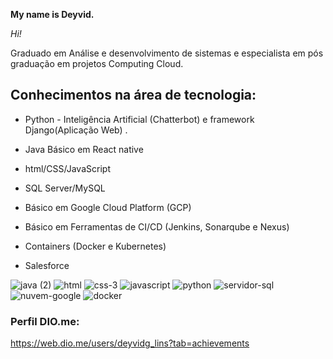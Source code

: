 **My name is Deyvid.**

*Hi!*

Graduado em Análise e desenvolvimento de sistemas e especialista em pós graduação em projetos Computing Cloud.  
  

## Conhecimentos na área de tecnologia:

    

 - Python - Inteligência Artificial (Chatterbot) e framework
   Django(Aplicação Web) .  
    
 - Java   Básico em React native   

 - html/CSS/JavaScript

 - SQL Server/MySQL
  
 - Básico em Google Cloud    Platform (GCP)

 - Básico em Ferramentas de CI/CD (Jenkins, Sonarqube e Nexus)

 - Containers (Docker e Kubernetes)

 - Salesforce


 

![java (2)](https://user-images.githubusercontent.com/54068775/132279900-2b7fcbe0-3db4-4d90-b2b2-dde701617f40.png)
![html](https://user-images.githubusercontent.com/54068775/132280295-f751f468-0567-4952-8e19-a6c703381f85.png)
![css-3](https://user-images.githubusercontent.com/54068775/132280305-36bd6d4b-838f-4756-a2cf-83170c6f1408.png)
![javascript](https://user-images.githubusercontent.com/54068775/132280313-8875ace3-7241-4dd1-9d88-e0efc701d700.png)
![python](https://user-images.githubusercontent.com/54068775/132280722-d724fabe-1097-44f6-af83-2fd1b7ab2c34.png)
![servidor-sql](https://user-images.githubusercontent.com/54068775/132280725-d4d47020-34fa-4635-96d9-f2c7a394c3ab.png)
![nuvem-google](https://user-images.githubusercontent.com/54068775/132280958-72efd8d5-baff-431c-9cd4-f485e585c4e1.png)
![docker](https://user-images.githubusercontent.com/54068775/132364334-acac2724-7cc5-4295-8bcc-5ec216a7106b.png)


### Perfil DIO.me:

https://web.dio.me/users/deyvidg_lins?tab=achievements

